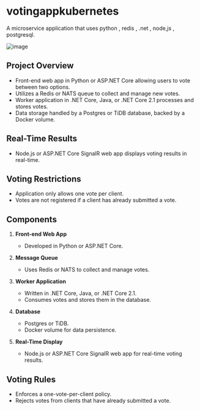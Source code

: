 # votingappkubernetes
A microservice application that uses python , redis , .net , node,js , postgresql.

![image](https://github.com/Diwakar-hub123/votingappkubernetes/assets/83933859/3257be3a-a5b5-4551-85c6-e759c48ba2ff)

## Project Overview

- Front-end web app in Python or ASP.NET Core allowing users to vote between two options.
- Utilizes a Redis or NATS queue to collect and manage new votes.
- Worker application in .NET Core, Java, or .NET Core 2.1 processes and stores votes.
- Data storage handled by a Postgres or TiDB database, backed by a Docker volume.

## Real-Time Results

- Node.js or ASP.NET Core SignalR web app displays voting results in real-time.

## Voting Restrictions

- Application only allows one vote per client.
- Votes are not registered if a client has already submitted a vote.

## Components

1. **Front-end Web App**
   - Developed in Python or ASP.NET Core.

2. **Message Queue**
   - Uses Redis or NATS to collect and manage votes.

3. **Worker Application**
   - Written in .NET Core, Java, or .NET Core 2.1.
   - Consumes votes and stores them in the database.

4. **Database**
   - Postgres or TiDB.
   - Docker volume for data persistence.

5. **Real-Time Display**
   - Node.js or ASP.NET Core SignalR web app for real-time voting results.

## Voting Rules

- Enforces a one-vote-per-client policy.
- Rejects votes from clients that have already submitted a vote.

